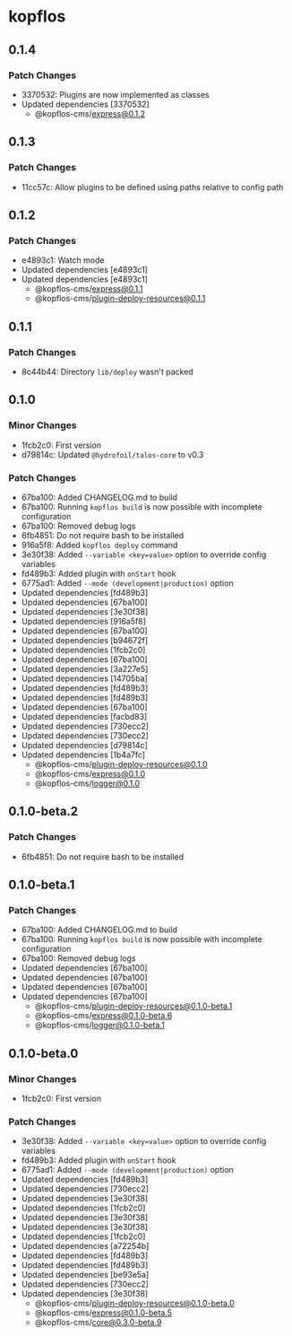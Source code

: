 # kopflos

## 0.1.4

### Patch Changes

- 3370532: Plugins are now implemented as classes
- Updated dependencies [3370532]
  - @kopflos-cms/express@0.1.2

## 0.1.3

### Patch Changes

- 11cc57c: Allow plugins to be defined using paths relative to config path

## 0.1.2

### Patch Changes

- e4893c1: Watch mode
- Updated dependencies [e4893c1]
- Updated dependencies [e4893c1]
  - @kopflos-cms/express@0.1.1
  - @kopflos-cms/plugin-deploy-resources@0.1.1

## 0.1.1

### Patch Changes

- 8c44b44: Directory `lib/deploy` wasn't packed

## 0.1.0

### Minor Changes

- 1fcb2c0: First version
- d79814c: Updated `@hydrofoil/talos-core` to v0.3

### Patch Changes

- 67ba100: Added CHANGELOG.md to build
- 67ba100: Running `kopflos build` is now possible with incomplete configuration
- 67ba100: Removed debug logs
- 6fb4851: Do not require bash to be installed
- 916a5f8: Added `kopflos deploy` command
- 3e30f38: Added `--variable <key=value>` option to override config variables
- fd489b3: Added plugin with `onStart` hook
- 6775ad1: Added `--mode (development|production)` option
- Updated dependencies [fd489b3]
- Updated dependencies [67ba100]
- Updated dependencies [3e30f38]
- Updated dependencies [916a5f8]
- Updated dependencies [67ba100]
- Updated dependencies [b94672f]
- Updated dependencies [1fcb2c0]
- Updated dependencies [67ba100]
- Updated dependencies [3a227e5]
- Updated dependencies [14705ba]
- Updated dependencies [fd489b3]
- Updated dependencies [fd489b3]
- Updated dependencies [67ba100]
- Updated dependencies [facbd83]
- Updated dependencies [730ecc2]
- Updated dependencies [730ecc2]
- Updated dependencies [d79814c]
- Updated dependencies [1b4a7fc]
  - @kopflos-cms/plugin-deploy-resources@0.1.0
  - @kopflos-cms/express@0.1.0
  - @kopflos-cms/logger@0.1.0

## 0.1.0-beta.2

### Patch Changes

- 6fb4851: Do not require bash to be installed

## 0.1.0-beta.1

### Patch Changes

- 67ba100: Added CHANGELOG.md to build
- 67ba100: Running `kopflos build` is now possible with incomplete configuration
- 67ba100: Removed debug logs
- Updated dependencies [67ba100]
- Updated dependencies [67ba100]
- Updated dependencies [67ba100]
- Updated dependencies [67ba100]
  - @kopflos-cms/plugin-deploy-resources@0.1.0-beta.1
  - @kopflos-cms/express@0.1.0-beta.6
  - @kopflos-cms/logger@0.1.0-beta.1

## 0.1.0-beta.0

### Minor Changes

- 1fcb2c0: First version

### Patch Changes

- 3e30f38: Added `--variable <key=value>` option to override config variables
- fd489b3: Added plugin with `onStart` hook
- 6775ad1: Added `--mode (development|production)` option
- Updated dependencies [fd489b3]
- Updated dependencies [730ecc2]
- Updated dependencies [3e30f38]
- Updated dependencies [1fcb2c0]
- Updated dependencies [3e30f38]
- Updated dependencies [3e30f38]
- Updated dependencies [1fcb2c0]
- Updated dependencies [a72254b]
- Updated dependencies [fd489b3]
- Updated dependencies [fd489b3]
- Updated dependencies [be93e5a]
- Updated dependencies [730ecc2]
- Updated dependencies [3e30f38]
  - @kopflos-cms/plugin-deploy-resources@0.1.0-beta.0
  - @kopflos-cms/express@0.1.0-beta.5
  - @kopflos-cms/core@0.3.0-beta.9
